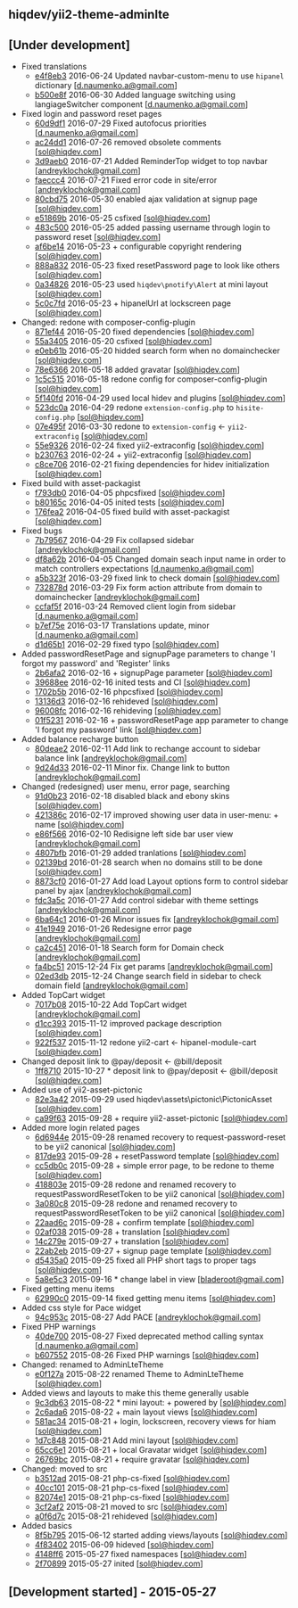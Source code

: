 hiqdev/yii2-theme-adminlte
--------------------------

## [Under development]

- Fixed translations
    - [e4f8eb3] 2016-06-24 Updated navbar-custom-menu to use `hipanel` dictionary [d.naumenko.a@gmail.com]
    - [b500e8f] 2016-06-30 Added language switching using langiageSwitcher component [d.naumenko.a@gmail.com]
- Fixed login and password reset pages
    - [60d9df1] 2016-07-29 Fixed autofocus priorities [d.naumenko.a@gmail.com]
    - [ac24dd1] 2016-07-26 removed obsolete comments [sol@hiqdev.com]
    - [3d9aeb0] 2016-07-21 Added ReminderTop widget to top navbar [andreyklochok@gmail.com]
    - [faeccc4] 2016-07-21 Fixed error code in site/error [andreyklochok@gmail.com]
    - [80cbd75] 2016-05-30 enabled ajax validation at signup page [sol@hiqdev.com]
    - [e51869b] 2016-05-25 csfixed [sol@hiqdev.com]
    - [483c500] 2016-05-25 added passing username through login to password reset [sol@hiqdev.com]
    - [af6be14] 2016-05-23 + configurable copyright rendering [sol@hiqdev.com]
    - [888a832] 2016-05-23 fixed resetPassword page to look like others [sol@hiqdev.com]
    - [0a34826] 2016-05-23 used `hiqdev\pnotify\Alert` at mini layout [sol@hiqdev.com]
    - [5c0c7fd] 2016-05-23 + hipanelUrl at lockscreen page [sol@hiqdev.com]
- Changed: redone with composer-config-plugin
    - [871ef44] 2016-05-20 fixed dependencies [sol@hiqdev.com]
    - [55a3405] 2016-05-20 csfixed [sol@hiqdev.com]
    - [e0eb61b] 2016-05-20 hidded search form when no domainchecker [sol@hiqdev.com]
    - [78e6366] 2016-05-18 added gravatar [sol@hiqdev.com]
    - [1c5c515] 2016-05-18 redone config for composer-config-plugin [sol@hiqdev.com]
    - [5f140fd] 2016-04-29 used local hidev and plugins [sol@hiqdev.com]
    - [523dc0a] 2016-04-29 redone `extension-config.php` to `hisite-config.php` [sol@hiqdev.com]
    - [07e495f] 2016-03-30 redone to `extension-config` <- `yii2-extraconfig` [sol@hiqdev.com]
    - [55e9326] 2016-02-24 fixed yii2-extraconfig [sol@hiqdev.com]
    - [b230763] 2016-02-24 + yii2-extraconfig [sol@hiqdev.com]
    - [c8ce706] 2016-02-21 fixing dependencies for hidev initialization [sol@hiqdev.com]
- Fixed build with asset-packagist
    - [f793db0] 2016-04-05 phpcsfixed [sol@hiqdev.com]
    - [b80165c] 2016-04-05 inited tests [sol@hiqdev.com]
    - [176fea2] 2016-04-05 fixed build with asset-packagist [sol@hiqdev.com]
- Fixed bugs
    - [7b79567] 2016-04-29 Fix collapsed sidebar [andreyklochok@gmail.com]
    - [df8a62b] 2016-04-05 Changed domain seach input name in order to match controllers expectations [d.naumenko.a@gmail.com]
    - [a5b323f] 2016-03-29 fixed link to check domain [sol@hiqdev.com]
    - [732878d] 2016-03-29 Fix form action attribute from domain to domainchecker [andreyklochok@gmail.com]
    - [ccfaf5f] 2016-03-24 Removed client login from sidebar [d.naumenko.a@gmail.com]
    - [b7ef75e] 2016-03-17 Translations update, minor [d.naumenko.a@gmail.com]
    - [d1d65b1] 2016-02-29 fixed typo [sol@hiqdev.com]
- Added passwordResetPage and signupPage parameters to change 'I forgot my password' and 'Register' links
    - [2b6afa2] 2016-02-16 + signupPage parameter [sol@hiqdev.com]
    - [39688ee] 2016-02-16 inited tests and CI [sol@hiqdev.com]
    - [1702b5b] 2016-02-16 phpcsfixed [sol@hiqdev.com]
    - [13136d3] 2016-02-16 rehideved [sol@hiqdev.com]
    - [96008fc] 2016-02-16 rehideving [sol@hiqdev.com]
    - [01f5231] 2016-02-16 + passwordResetPage app parameter to change 'I forgot my password' link [sol@hiqdev.com]
- Added balance recharge button
    - [80deae2] 2016-02-11 Add link to rechange account to sidebar balance link [andreyklochok@gmail.com]
    - [9d24d33] 2016-02-11 Minor fix. Change link to button [andreyklochok@gmail.com]
- Changed (redesigned) user menu, error page, searching
    - [91d0b23] 2016-02-18 disabled black and ebony skins [sol@hiqdev.com]
    - [421386c] 2016-02-17 improved showing user data in user-menu: + name [sol@hiqdev.com]
    - [e86f566] 2016-02-10 Redisigne left side bar user view [andreyklochok@gmail.com]
    - [4807bfb] 2016-01-29 added tranlations [sol@hiqdev.com]
    - [02139bd] 2016-01-28 search when no domains still to be done [sol@hiqdev.com]
    - [8873cf0] 2016-01-27 Add load Layout options form to control sidebar panel by ajax [andreyklochok@gmail.com]
    - [fdc3a5c] 2016-01-27 Add control sidebar with theme settings [andreyklochok@gmail.com]
    - [6ba64c1] 2016-01-26 Minor issues fix [andreyklochok@gmail.com]
    - [41e1949] 2016-01-26 Redesigne error page [andreyklochok@gmail.com]
    - [ca2c451] 2016-01-18 Search form for Domain check [andreyklochok@gmail.com]
    - [fa4bc51] 2015-12-24 Fix get params [andreyklochok@gmail.com]
    - [02ed3db] 2015-12-24 Change search field in sidebar to check domain field [andreyklochok@gmail.com]
- Added TopCart widget
    - [7017b08] 2015-10-22 Add TopCart widget [andreyklochok@gmail.com]
    - [d1cc393] 2015-11-12 improved package description [sol@hiqdev.com]
    - [922f537] 2015-11-12 redone yii2-cart <- hipanel-module-cart [sol@hiqdev.com]
- Changed deposit link to @pay/deposit <- @bill/deposit
    - [1ff8710] 2015-10-27 * deposit link to @pay/deposit <- @bill/deposit [sol@hiqdev.com]
- Added use of yii2-asset-pictonic
    - [82e3a42] 2015-09-29 used hiqdev\assets\pictonic\PictonicAsset [sol@hiqdev.com]
    - [ca99f63] 2015-09-28 + require yii2-asset-pictonic [sol@hiqdev.com]
- Added more login related pages
    - [6d6944e] 2015-09-28 renamed recovery to request-password-reset to be yii2 canonical [sol@hiqdev.com]
    - [817de93] 2015-09-28 + resetPassword template [sol@hiqdev.com]
    - [cc5db0c] 2015-09-28 + simple error page, to be redone to theme [sol@hiqdev.com]
    - [418803e] 2015-09-28 redone and renamed recovery to requestPasswordResetToken to be yii2 canonical [sol@hiqdev.com]
    - [3a080c8] 2015-09-28 redone and renamed recovery to requestPasswordResetToken to be yii2 canonical [sol@hiqdev.com]
    - [22aad6c] 2015-09-28 + confirm template [sol@hiqdev.com]
    - [02af038] 2015-09-28 + translation [sol@hiqdev.com]
    - [14c279e] 2015-09-27 + translation [sol@hiqdev.com]
    - [22ab2eb] 2015-09-27 + signup page template [sol@hiqdev.com]
    - [d5435a0] 2015-09-25 fixed all PHP short tags to proper tags [sol@hiqdev.com]
    - [5a8e5c3] 2015-09-16 * change label in view [bladeroot@gmail.com]
- Fixed getting menu items
    - [62990c0] 2015-09-14 fixed getting menu items [sol@hiqdev.com]
- Added css style for Pace widget
    - [94c953c] 2015-08-27 Add PACE [andreyklochok@gmail.com]
- Fixed PHP warnings
    - [40de700] 2015-08-27 Fixed deprecated method calling syntax [d.naumenko.a@gmail.com]
    - [b607552] 2015-08-26 Fixed PHP warnings [sol@hiqdev.com]
- Changed: renamed to AdminLteTheme
    - [e0f127a] 2015-08-22 renamed Theme to AdminLteTheme [sol@hiqdev.com]
- Added views and layouts to make this theme generally usable
    - [9c3db63] 2015-08-22 * mini layout: + powered by [sol@hiqdev.com]
    - [2c6ada6] 2015-08-22 + main layout views [sol@hiqdev.com]
    - [581ac34] 2015-08-21 + login, lockscreen, recovery views for hiam [sol@hiqdev.com]
    - [1d7c848] 2015-08-21 Add mini layout [sol@hiqdev.com]
    - [65cc6e1] 2015-08-21 + local Gravatar widget [sol@hiqdev.com]
    - [26769bc] 2015-08-21 + require gravatar [sol@hiqdev.com]
- Changed: moved to src
    - [b3512ad] 2015-08-21 php-cs-fixed [sol@hiqdev.com]
    - [40cc101] 2015-08-21 php-cs-fixed [sol@hiqdev.com]
    - [82074e1] 2015-08-21 php-cs-fixed [sol@hiqdev.com]
    - [3cf2af2] 2015-08-21 moved to src [sol@hiqdev.com]
    - [a0f6d7c] 2015-08-21 rehideved [sol@hiqdev.com]
- Added basics
    - [8f5b795] 2015-06-12 started adding views/layouts [sol@hiqdev.com]
    - [4f83402] 2015-06-09 hideved [sol@hiqdev.com]
    - [4148ff6] 2015-05-27 fixed namespaces [sol@hiqdev.com]
    - [2f70899] 2015-05-27 inited [sol@hiqdev.com]

## [Development started] - 2015-05-27

[e51869b]: https://github.com/hiqdev/yii2-theme-adminlte/commit/e51869b
[483c500]: https://github.com/hiqdev/yii2-theme-adminlte/commit/483c500
[af6be14]: https://github.com/hiqdev/yii2-theme-adminlte/commit/af6be14
[888a832]: https://github.com/hiqdev/yii2-theme-adminlte/commit/888a832
[0a34826]: https://github.com/hiqdev/yii2-theme-adminlte/commit/0a34826
[5c0c7fd]: https://github.com/hiqdev/yii2-theme-adminlte/commit/5c0c7fd
[871ef44]: https://github.com/hiqdev/yii2-theme-adminlte/commit/871ef44
[55a3405]: https://github.com/hiqdev/yii2-theme-adminlte/commit/55a3405
[e0eb61b]: https://github.com/hiqdev/yii2-theme-adminlte/commit/e0eb61b
[78e6366]: https://github.com/hiqdev/yii2-theme-adminlte/commit/78e6366
[1c5c515]: https://github.com/hiqdev/yii2-theme-adminlte/commit/1c5c515
[5f140fd]: https://github.com/hiqdev/yii2-theme-adminlte/commit/5f140fd
[523dc0a]: https://github.com/hiqdev/yii2-theme-adminlte/commit/523dc0a
[07e495f]: https://github.com/hiqdev/yii2-theme-adminlte/commit/07e495f
[55e9326]: https://github.com/hiqdev/yii2-theme-adminlte/commit/55e9326
[b230763]: https://github.com/hiqdev/yii2-theme-adminlte/commit/b230763
[c8ce706]: https://github.com/hiqdev/yii2-theme-adminlte/commit/c8ce706
[f793db0]: https://github.com/hiqdev/yii2-theme-adminlte/commit/f793db0
[b80165c]: https://github.com/hiqdev/yii2-theme-adminlte/commit/b80165c
[176fea2]: https://github.com/hiqdev/yii2-theme-adminlte/commit/176fea2
[7b79567]: https://github.com/hiqdev/yii2-theme-adminlte/commit/7b79567
[df8a62b]: https://github.com/hiqdev/yii2-theme-adminlte/commit/df8a62b
[a5b323f]: https://github.com/hiqdev/yii2-theme-adminlte/commit/a5b323f
[732878d]: https://github.com/hiqdev/yii2-theme-adminlte/commit/732878d
[ccfaf5f]: https://github.com/hiqdev/yii2-theme-adminlte/commit/ccfaf5f
[b7ef75e]: https://github.com/hiqdev/yii2-theme-adminlte/commit/b7ef75e
[d1d65b1]: https://github.com/hiqdev/yii2-theme-adminlte/commit/d1d65b1
[2b6afa2]: https://github.com/hiqdev/yii2-theme-adminlte/commit/2b6afa2
[39688ee]: https://github.com/hiqdev/yii2-theme-adminlte/commit/39688ee
[1702b5b]: https://github.com/hiqdev/yii2-theme-adminlte/commit/1702b5b
[13136d3]: https://github.com/hiqdev/yii2-theme-adminlte/commit/13136d3
[96008fc]: https://github.com/hiqdev/yii2-theme-adminlte/commit/96008fc
[01f5231]: https://github.com/hiqdev/yii2-theme-adminlte/commit/01f5231
[80deae2]: https://github.com/hiqdev/yii2-theme-adminlte/commit/80deae2
[9d24d33]: https://github.com/hiqdev/yii2-theme-adminlte/commit/9d24d33
[91d0b23]: https://github.com/hiqdev/yii2-theme-adminlte/commit/91d0b23
[421386c]: https://github.com/hiqdev/yii2-theme-adminlte/commit/421386c
[e86f566]: https://github.com/hiqdev/yii2-theme-adminlte/commit/e86f566
[4807bfb]: https://github.com/hiqdev/yii2-theme-adminlte/commit/4807bfb
[02139bd]: https://github.com/hiqdev/yii2-theme-adminlte/commit/02139bd
[8873cf0]: https://github.com/hiqdev/yii2-theme-adminlte/commit/8873cf0
[fdc3a5c]: https://github.com/hiqdev/yii2-theme-adminlte/commit/fdc3a5c
[6ba64c1]: https://github.com/hiqdev/yii2-theme-adminlte/commit/6ba64c1
[41e1949]: https://github.com/hiqdev/yii2-theme-adminlte/commit/41e1949
[ca2c451]: https://github.com/hiqdev/yii2-theme-adminlte/commit/ca2c451
[fa4bc51]: https://github.com/hiqdev/yii2-theme-adminlte/commit/fa4bc51
[02ed3db]: https://github.com/hiqdev/yii2-theme-adminlte/commit/02ed3db
[7017b08]: https://github.com/hiqdev/yii2-theme-adminlte/commit/7017b08
[d1cc393]: https://github.com/hiqdev/yii2-theme-adminlte/commit/d1cc393
[922f537]: https://github.com/hiqdev/yii2-theme-adminlte/commit/922f537
[1ff8710]: https://github.com/hiqdev/yii2-theme-adminlte/commit/1ff8710
[82e3a42]: https://github.com/hiqdev/yii2-theme-adminlte/commit/82e3a42
[ca99f63]: https://github.com/hiqdev/yii2-theme-adminlte/commit/ca99f63
[6d6944e]: https://github.com/hiqdev/yii2-theme-adminlte/commit/6d6944e
[817de93]: https://github.com/hiqdev/yii2-theme-adminlte/commit/817de93
[cc5db0c]: https://github.com/hiqdev/yii2-theme-adminlte/commit/cc5db0c
[418803e]: https://github.com/hiqdev/yii2-theme-adminlte/commit/418803e
[3a080c8]: https://github.com/hiqdev/yii2-theme-adminlte/commit/3a080c8
[22aad6c]: https://github.com/hiqdev/yii2-theme-adminlte/commit/22aad6c
[02af038]: https://github.com/hiqdev/yii2-theme-adminlte/commit/02af038
[14c279e]: https://github.com/hiqdev/yii2-theme-adminlte/commit/14c279e
[22ab2eb]: https://github.com/hiqdev/yii2-theme-adminlte/commit/22ab2eb
[d5435a0]: https://github.com/hiqdev/yii2-theme-adminlte/commit/d5435a0
[5a8e5c3]: https://github.com/hiqdev/yii2-theme-adminlte/commit/5a8e5c3
[62990c0]: https://github.com/hiqdev/yii2-theme-adminlte/commit/62990c0
[94c953c]: https://github.com/hiqdev/yii2-theme-adminlte/commit/94c953c
[40de700]: https://github.com/hiqdev/yii2-theme-adminlte/commit/40de700
[b607552]: https://github.com/hiqdev/yii2-theme-adminlte/commit/b607552
[e0f127a]: https://github.com/hiqdev/yii2-theme-adminlte/commit/e0f127a
[9c3db63]: https://github.com/hiqdev/yii2-theme-adminlte/commit/9c3db63
[2c6ada6]: https://github.com/hiqdev/yii2-theme-adminlte/commit/2c6ada6
[581ac34]: https://github.com/hiqdev/yii2-theme-adminlte/commit/581ac34
[1d7c848]: https://github.com/hiqdev/yii2-theme-adminlte/commit/1d7c848
[65cc6e1]: https://github.com/hiqdev/yii2-theme-adminlte/commit/65cc6e1
[26769bc]: https://github.com/hiqdev/yii2-theme-adminlte/commit/26769bc
[b3512ad]: https://github.com/hiqdev/yii2-theme-adminlte/commit/b3512ad
[40cc101]: https://github.com/hiqdev/yii2-theme-adminlte/commit/40cc101
[82074e1]: https://github.com/hiqdev/yii2-theme-adminlte/commit/82074e1
[3cf2af2]: https://github.com/hiqdev/yii2-theme-adminlte/commit/3cf2af2
[a0f6d7c]: https://github.com/hiqdev/yii2-theme-adminlte/commit/a0f6d7c
[8f5b795]: https://github.com/hiqdev/yii2-theme-adminlte/commit/8f5b795
[4f83402]: https://github.com/hiqdev/yii2-theme-adminlte/commit/4f83402
[4148ff6]: https://github.com/hiqdev/yii2-theme-adminlte/commit/4148ff6
[2f70899]: https://github.com/hiqdev/yii2-theme-adminlte/commit/2f70899
[60d9df1]: https://github.com/hiqdev/yii2-theme-adminlte/commit/60d9df1
[ac24dd1]: https://github.com/hiqdev/yii2-theme-adminlte/commit/ac24dd1
[3d9aeb0]: https://github.com/hiqdev/yii2-theme-adminlte/commit/3d9aeb0
[faeccc4]: https://github.com/hiqdev/yii2-theme-adminlte/commit/faeccc4
[b500e8f]: https://github.com/hiqdev/yii2-theme-adminlte/commit/b500e8f
[e4f8eb3]: https://github.com/hiqdev/yii2-theme-adminlte/commit/e4f8eb3
[80cbd75]: https://github.com/hiqdev/yii2-theme-adminlte/commit/80cbd75
